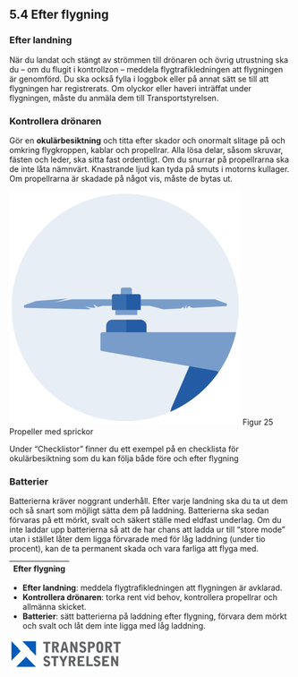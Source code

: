 ## 5.4 Efter flygning

### Efter landning

När du landat och stängt av strömmen till drönaren och övrig utrustning ska du – om du flugit i kontrollzon – meddela flygtrafikledningen att flygningen är genomförd. Du ska också fylla i loggbok eller på annat sätt se till att flygningen har registrerats. Om olyckor eller haveri inträffat under flygningen, måste du anmäla dem till Transportstyrelsen.

### Kontrollera drönaren

Gör en **okulärbesiktning** och titta efter skador och onormalt slitage på och omkring flygkroppen, kablar och propellrar. Alla lösa delar, såsom skruvar, fästen och leder, ska sitta fast ordentligt. Om du snurrar på propellrarna ska de inte låta nämnvärt. Knastrande ljud kan tyda på smuts i motorns kullager. Om propellrarna är skadade på något vis, måste de bytas ut.

![Figur 25 Propeller med sprickor](./A1A3_SE-sv/Figur_025.png)
Figur 25 Propeller med sprickor

Under “Checklistor” finner du ett exempel på en checklista för okulärbesiktning som du kan följa både före och efter flygning

### Batterier

Batterierna kräver noggrant underhåll. Efter varje landning ska du ta ut dem och så snart som möjligt sätta dem på laddning. Batterierna ska sedan förvaras på ett mörkt, svalt och säkert ställe med eldfast underlag. Om du inte laddar upp batterierna så att de har chans att ladda ur till “store mode” utan i stället låter dem ligga förvarade med för låg laddning (under tio procent), kan de ta permanent skada och vara farliga att flyga med.

| Efter flygning |
|---|
* **Efter landning**: meddela flygtrafikledningen att flygningen är avklarad.
* **Kontrollera drönaren**: torka rent vid behov, kontrollera propellrar och allmänna skicket.
* **Batterier**: sätt batterierna på laddning efter flygning, förvara dem mörkt och svalt och låt dem inte ligga med låg laddning.

![Transport Styrelsen](./images/Logga.png)
